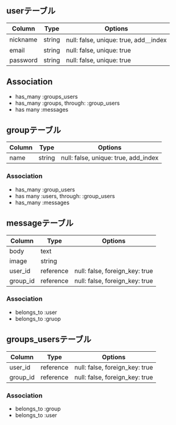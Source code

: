 ## userテーブル

|Column|Type|Options|
|------|----|-------|
|nickname|string|null: false, unique: true, add＿index|
|email|string|null: false, unique: true|
|password|string|null: false, unique: true|

## Association
- has_many :groups_users
- has_many :groups, through: :group_users
- has many :messages


## groupテーブル

|Column|Type|Options|
|------|----|-------|
|name|string|null: false, unique: true, add_index|

### Association
- has_many :group_users
- has many :users, through: :group_users
- has_many :messages


## messageテーブル

|Column|Type|Options|
|------|----|-------|
|body|text||
|image|string||
|user_id|reference|null: false, foreign_key: true|
|group_id|reference|null: false, foreign_key: true|
### Association
- belongs_to :user
- belongs_to :gruop
 
 
 ## groups_usersテーブル

|Column|Type|Options|
|------|----|-------|
|user_id|reference|null: false, foreign_key: true|
|group_id|reference|null: false, foreign_key: true|

### Association
- belongs_to :group
- belongs_to :user
